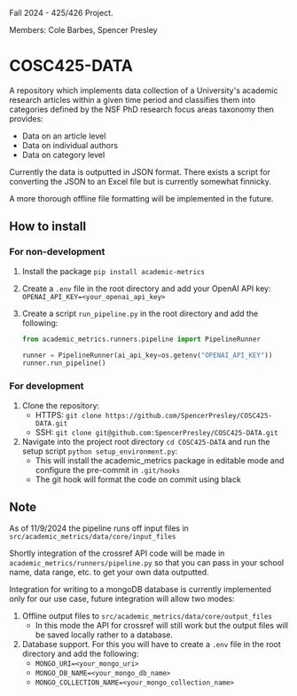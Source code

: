 Fall 2024 - 425/426 Project.

Members: Cole Barbes, Spencer Presley

# COSC425-DATA  

A repository which implements data collection of a University's academic research articles within a given time period and classifies them into categories defined by the NSF PhD research focus areas taxonomy then provides:

- Data on an article level
- Data on individual authors
- Data on category level

Currently the data is outputted in JSON format. There exists a script for converting the JSON to an Excel file but is currently somewhat finnicky.  

A more thorough offline file formatting will be implemented in the future.  

## How to install

### For non-development

1. Install the package `pip install academic-metrics`
2. Create a `.env` file in the root directory and add your OpenAI API key: `OPENAI_API_KEY=<your_openai_api_key>`  
3. Create a script `run_pipeline.py` in the root directory and add the following:  

    ```python
    from academic_metrics.runners.pipeline import PipelineRunner

    runner = PipelineRunner(ai_api_key=os.getenv("OPENAI_API_KEY"))
    runner.run_pipeline()
    ```  

### For development
1. Clone the repository:  
    - HTTPS: `git clone https://github.com/SpencerPresley/COSC425-DATA.git`
    - SSH: `git clone git@github.com:SpencerPresley/COSC425-DATA.git`
2. Navigate into the project root directory `cd COSC425-DATA` and run the setup script `python setup_environment.py`:  
    - This will install the academic_metrics package in editable mode and configure the pre-commit in `.git/hooks`
    - The git hook will format the code on commit using black

## Note

As of 11/9/2024 the pipeline runs off input files in `src/academic_metrics/data/core/input_files`  

Shortly integration of the crossref API code will be made in `academic_metrics/runners/pipeline.py` so that you can pass in your school name, data range, etc. to get your own data outputted.  

Integration for writing to a mongoDB database is currently implemented only for our use case, future integration will allow two modes:  

1. Offline output files to `src/academic_metrics/data/core/output_files`
    - In this mode the API for crossref will still work but the output files will be saved locally rather to a database.  
2. Database support. For this you will have to create a `.env` file in the root directory and add the following:  
    - `MONGO_URI=<your_mongo_uri>`
    - `MONGO_DB_NAME=<your_mongo_db_name>`
    - `MONGO_COLLECTION_NAME=<your_mongo_collection_name>`
